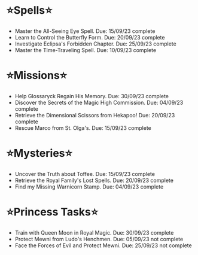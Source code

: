 # ⭐Spells⭐
- Master the All-Seeing Eye Spell. Due: 15/09/23 complete
- Learn to Control the Butterfly Form. Due: 20/09/23 complete
- Investigate Eclipsa's Forbidden Chapter. Due: 25/09/23 complete
- Master the Time-Traveling Spell. Due: 10/09/23 complete

# ⭐Missions⭐
- Help Glossaryck Regain His Memory. Due: 30/09/23 complete
- Discover the Secrets of the Magic High Commission. Due: 04/09/23 complete
- Retrieve the Dimensional Scissors from Hekapoo! Due: 20/09/23 complete
- Rescue Marco from St. Olga's. Due: 15/09/23 complete

# ⭐Mysteries⭐
- Uncover the Truth about Toffee. Due: 15/09/23 complete
- Retrieve the Royal Family's Lost Spells. Due: 20/09/23 complete
- Find my Missing Warnicorn Stamp. Due: 04/09/23 complete

# ⭐Princess Tasks⭐
- Train with Queen Moon in Royal Magic. Due: 30/09/23 complete
- Protect Mewni from Ludo's Henchmen. Due: 05/09/23 not complete
- Face the Forces of Evil and Protect Mewni. Due: 25/09/23 not complete
